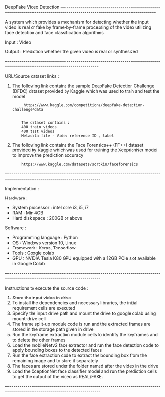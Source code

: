 DeepFake Video Detection 
—----------------------------------------------------------------------------------------------------------------------------


 A system which provides a mechanism for detecting whether the input video is real or fake by frame-by-frame processing of the video utilizing face detection and face classification algorithms


Input : Video


Output : Prediction whether the given video is real or synthesized


–----------------------------------------------------------------------------------------------------------------------------


URL/Source dataset links :


1. The following link contains the sample DeepFake Detection Challenge (DFDC) dataset provided by Kaggle which was used to train and test the model


            https://www.kaggle.com/competitions/deepfake-detection-challenge/data


           The dataset contains :
           400 train videos
           400 test videos
           Metadata file - Video reference ID , label


2. The following link contains the Face Forensics++ (FF++)  dataset provided by Kaggle which was used for training the XceptionNet model to improve the prediction accuracy


           https://www.kaggle.com/datasets/sorokin/faceforensics


         
—----------------------------------------------------------------------------------------------------------------------------


Implementation :


Hardware :


* System processor : intel core i3, i5, i7
* RAM              : Min 4GB
* Hard disk space  : 200GB or above


Software :


* Programming language : Python
* OS                   : Windows version 10, Linux
* Framework            : Keras, Tensorflow
* Tools                : Google colab
* GPU                  :  NVIDIA Tesla K80 GPU equipped with a 12GB PCIe slot available in Google Colab


—----------------------------------------------------------------------------------------------------------------------------




Instructions to execute the source code :


1. Store the input video in drive
2. To install the dependencies and necessary libraries, the initial requirement cells are executed
3. Specify the input drive path and mount the drive to google colab using mount-drive cell
4. The frame split-up module code is run and the extracted frames are stored in the storage path given in drive
5. Run the keyframe extraction module cells to identify the keyframes and to delete the other frames
6. Load the mobileNetv2 face extractor and run the face detection code to apply bounding boxes to the detected faces
7. Run the face extraction code to extract the bounding box from the remaining image and to store it separately
8. The faces are stored under the folder named after the video in the drive
9. Load the XceptionNet face classifier model and run the prediction cells to get the output of the video as REAL/FAKE.






—----------------------------------------------------------------------------------------------------------------------------
